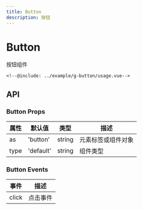 ```yaml
---
title: Button
description: 按钮
---
```


# Button

按钮组件

```vue
<!--@include: ../example/g-button/usage.vue-->
```

## API

### Button Props

| 属性 | 默认值    | 类型   | 描述               |
| ---- | --------- | ------ | ------------------ |
| as   | 'button'  | string | 元素标签或组件对象 |
| type | 'default' | string | 组件类型           |

### Button Events

| 事件  | 描述     |
| ----- | -------- |
| click | 点击事件 |
